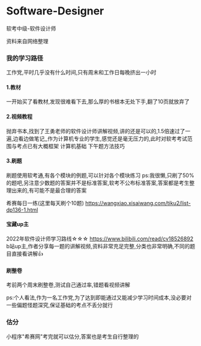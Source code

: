 # Software-Designer
软考中级-软件设计师

资料来自网络整理

### 我的学习路径
工作党,平时几乎没有什么时间,只有周末和工作日每晚挤出一小时
#### 1.教材
一开始买了看教材,发现很难看下去,那么厚的书根本无处下手,翻了10页就放弃了
#### 2.视频教程
抛弃书本,找到了王勇老师的软件设计师讲解视频,讲的还是可以的,1.5倍速过了一遍,边看边做笔记,,作为计算机专业的学生,感觉还是毫无压力的,此时对软考考试范围与考点已有大概框架
计算机基础
下午题方法技巧
#### 3.刷题
刷题使用软考通,有各个模块的例题,可以针对各个模块练习
ps:我很懒,只刷了50%的题吧,另注意少数题的答案并不是标准答案,软考不公布标准答案,答案都是考生整理出来的,有可能不是最合理的答案

希赛每日一练(这里每天刷个10题)
https://wangxiao.xisaiwang.com/tiku2/list-dp136-1.html
#### 宝藏up主
2022年软件设计师学习路线☆☆☆
https://www.bilibili.com/read/cv18526892
b站up主,作者分享每一题的讲解视频,资料非常充足完整,分类也非常明确,不同的题目直接看讲解👍

#### 刷整卷
考前两个周末刷整卷,测试自己通过率,错题看视频讲解

ps:个人看法,作为一名工作党,为了达到即能通过又能减少学习时间成本,没必要对一些偏题怪题深究,保证基础的考点不丢分就行
### 估分
小程序"希赛网"考完就可以估分,答案也是考生自行整理的

